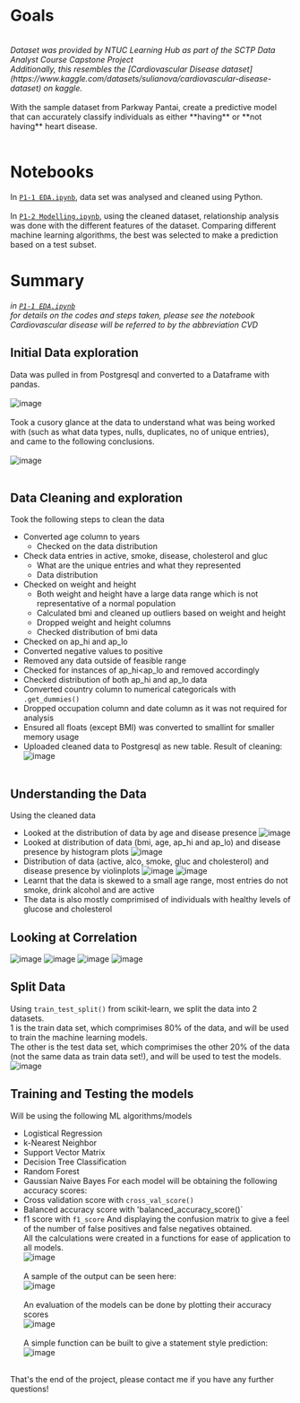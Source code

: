 # Goals
<br>
<em>Dataset was provided by NTUC Learning Hub as part of the SCTP Data Analyst Course Capstone Project<br>
Additionally, this resembles the [Cardiovascular Disease dataset](https://www.kaggle.com/datasets/sulianova/cardiovascular-disease-dataset) on kaggle.</em>
<br><br>
With the sample dataset from Parkway Pantai, create a predictive model that can accurately classify individuals as either **having** or **not having** heart disease.<br><br>

# Notebooks
In [`P1-1 EDA.ipynb`](https://raw.githubusercontent.com/aaysl/portfolio_ay/main/Project%201%20CVD%20Prediction/P1-1%20EDA.ipynb), data set was analysed and cleaned using Python.
<br><br>
In [`P1-2 Modelling.ipynb`](https://raw.githubusercontent.com/aaysl/portfolio_ay/main/Project%201%20CVD%20Prediction/P1-2%20Modelling.ipynb), using the cleaned dataset, relationship analysis was done with the different features of the dataset. Comparing different machine learning algorithms, the best was selected to make a prediction based on a test subset.

# Summary
*in [`P1-1 EDA.ipynb`](https://raw.githubusercontent.com/aaysl/portfolio_ay/main/Project%201%20CVD%20Prediction/P1-1%20EDA.ipynb)*<br>
*for details on the codes and steps taken, please see the notebook*<br>
*Cardiovascular disease will be referred to by the abbreviation CVD*
## Initial Data exploration
Data was pulled in from Postgresql and converted to a Dataframe with pandas.<br><br>
![image](https://github.com/aaysl/portfolio_ay/assets/149126592/4411c112-b23e-4219-acb8-4ef5847cfb28)<br><br>
Took a cusory glance at the data to understand what was being worked with (such as what data types, nulls, duplicates, no of unique entries), <br>
and came to the following conclusions.<br><br>
![image](https://github.com/aaysl/portfolio_ay/assets/149126592/3ceee1ff-8a0f-4322-ad0b-b1d277690181)<br><br>
## Data Cleaning and exploration
Took the following steps to clean the data
- Converted age column to years
  - Checked on the data distribution
- Check data entries in active, smoke, disease, cholesterol and gluc
  - What are the unique entries and what they represented
  - Data distribution
- Checked on weight and height
  - Both weight and height have a large data range which is not representative of a normal population
  - Calculated bmi and cleaned up outliers based on weight and height
  - Dropped weight and height columns
  - Checked distribution of bmi data
-  Checked on ap_hi and ap_lo
  -  Converted negative values to positive
  -  Removed any data outside of feasible range
  -  Checked for instances of ap_hi<ap_lo and removed accordingly
  -  Checked distribution of both ap_hi and ap_lo data
- Converted country column to numerical categoricals with `.get_dummies()`
- Dropped occupation column and date column as it was not required for analysis
- Ensured all floats (except BMI) was converted to smallint for smaller memory usage
- Uploaded cleaned data to Postgresql as new table.
Result of cleaning:<br>
![image](https://github.com/aaysl/portfolio_ay/assets/149126592/4f7761f9-3ad6-45ca-ae3f-b3f0256baeb4)<br><br>
## Understanding the Data
Using the cleaned data
- Looked at the distribution of data by age and disease presence
![image](https://github.com/aaysl/portfolio_ay/assets/149126592/980916d5-e580-4d8f-8b40-16fa43e75972)
- Looked at distribution of data (bmi, age, ap_hi and ap_lo) and disease presence by histogram plots
![image](https://github.com/aaysl/portfolio_ay/assets/149126592/0ab8de79-9e4f-4d02-983d-607523ba65ff)
- Distribution of data (active, alco, smoke, gluc and cholesterol) and disease presence by violinplots
![image](https://github.com/aaysl/portfolio_ay/assets/149126592/e9b7c57c-839d-4a46-81da-f2419eedd5ef)
![image](https://github.com/aaysl/portfolio_ay/assets/149126592/37a52e02-ba53-4977-941c-c4610611dee1)
- Learnt that the data is skewed to a small age range, most entries do not smoke, drink alcohol and are active
- The data is also mostly comprimised of individuals with healthy levels of glucose and cholesterol
## Looking at Correlation
![image](https://github.com/aaysl/portfolio_ay/assets/149126592/6572a908-33fe-4e18-b570-efd61c4aee66)
![image](https://github.com/aaysl/portfolio_ay/assets/149126592/cb4bcad4-ce5f-405c-8a3b-6edf0fdec323)
![image](https://github.com/aaysl/portfolio_ay/assets/149126592/47f850a5-6637-45c5-8b57-ea8647bc05ac)
![image](https://github.com/aaysl/portfolio_ay/assets/149126592/5b336063-44e7-4abe-a58a-98f36a4576c3)
## Split Data
Using `train_test_split()` from scikit-learn, we split the data into 2 datasets.<br>
1 is the train data set, which comprimises 80% of the data, and will be used to train the machine learning models.<br>
The other is the test data set, which comprimises the other 20% of the data (not the same data as train data set!), and will be used to test the models.<br>
![image](https://github.com/aaysl/portfolio_ay/assets/149126592/4e333e0f-2b84-40e4-bcc8-8927184cb390)
## Training and Testing the models
Will be using the following ML algorithms/models
- Logistical Regression
- k-Nearest Neighbor
- Support Vector Matrix
- Decision Tree Classification
- Random Forest
- Gaussian Naive Bayes
For each model will be obtaining the following accuracy scores:
- Cross validation score with `cross_val_score()`
- Balanced accuracy score with 'balanced_accuracy_score()`
- f1 score with `f1_score`
And displaying the confusion matrix to give a feel of the number of false positives and false negatives obtained.<br>
All the calculations were created in a functions for ease of application to all models.<br>
![image](https://github.com/aaysl/portfolio_ay/assets/149126592/aaae1d94-1e1f-4604-9261-1ad8fe9705e9)<br><br>
A sample of the output can be seen here:<br>
![image](https://github.com/aaysl/portfolio_ay/assets/149126592/ad9cd1aa-875d-4865-8077-ae1f2dc04075)<br><br>
An evaluation of the models can be done by plotting their accuracy scores<br>
![image](https://github.com/aaysl/portfolio_ay/assets/149126592/ccdfa25f-23bb-4e27-8c09-31b67a2e2d2e)<br><br>
A simple function can be built to give a statement style prediction:<br>
![image](https://github.com/aaysl/portfolio_ay/assets/149126592/9bd98c7a-3b54-46e0-9bce-5d5334366a69)<br><br>

That's the end of the project, please contact me if you have any further questions!










